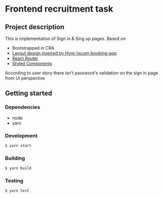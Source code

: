 # Frontend recruitment task

## Project description

This is implementation of Sign in & Sing up pages. Based on

- Bootstrapped in CRA
- [Layout design inspired by Hyre-locum-booking-app](https://www.behance.net/gallery/124322629/Hyre-Locum-Booking-App)
- [React Router](https://reactrouter.com/)
- [Styled Components](https://styled-components.com/)

According to user story there isn't password's validation on the sign in page from UI perspective

## Getting started

### Dependencies

- node
- yarn

### Development

```bash
$ yarn start

```

### Building

```bash
$ yarn build

```

### Testing

```bash
$ yarn test

```
